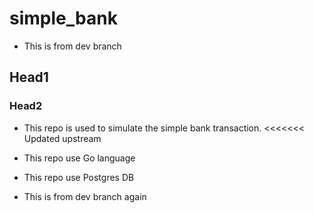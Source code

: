 # simple_bank

- This is from dev branch
## Head1

### Head2
- This repo is used to simulate the simple bank transaction.
<<<<<<< Updated upstream
- This repo use Go language
- This repo use Postgres DB

- This is from dev branch again
